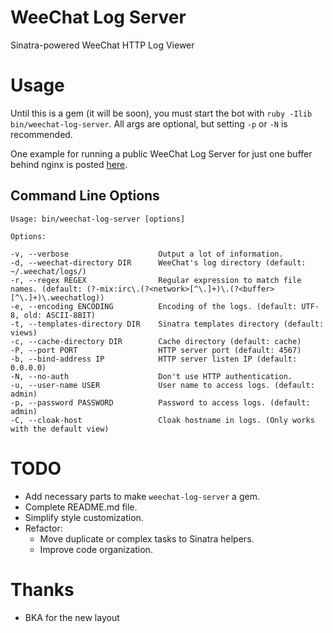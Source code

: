 # WeeChat Log Server

Sinatra-powered WeeChat HTTP Log Viewer

# Usage

Until this is a gem (it will be soon), you must start the bot with `ruby -Ilib
bin/weechat-log-server`. All args are optional, but setting `-p` or `-N` is recommended.

One example for running a public WeeChat Log Server for just one buffer
behind nginx is posted [here](https://gist.github.com/geistesk/113c3733349f56ab381f843e59e4daf0).

## Command Line Options

    Usage: bin/weechat-log-server [options]

    Options:

    -v, --verbose                    Output a lot of information.
    -d, --weechat-directory DIR      WeeChat's log directory (default: ~/.weechat/logs/)
    -r, --regex REGEX                Regular expression to match file names. (default: (?-mix:irc\.(?<network>[^\.]+)\.(?<buffer>[^\.]+)\.weechatlog))
    -e, --encoding ENCODING          Encoding of the logs. (default: UTF-8, old: ASCII-8BIT)
    -t, --templates-directory DIR    Sinatra templates directory (default: views)
    -c, --cache-directory DIR        Cache directory (default: cache)
    -P, --port PORT                  HTTP server port (default: 4567)
    -b, --bind-address IP            HTTP server listen IP (default: 0.0.0.0)
    -N, --no-auth                    Don't use HTTP authentication.
    -u, --user-name USER             User name to access logs. (default: admin)
    -p, --password PASSWORD          Password to access logs. (default: admin)
    -C, --cloak-host                 Cloak hostname in logs. (Only works with the default view)

# TODO

  * Add necessary parts to make `weechat-log-server` a gem.
  * Complete README.md file.
  * Simplify style customization.
  * Refactor:
    * Move duplicate or complex tasks to Sinatra helpers.
    * Improve code organization.

# Thanks

* BKA for the new layout
